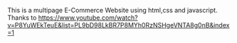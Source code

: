 This is a multipage E-Commerce Website using html,css and javascript.
Thanks to https://www.youtube.com/watch?v=P8YuWEkTeuE&list=PL9bD98LkBR7P8MYh0RzNSHgeVNTA8g0nB&index=1
